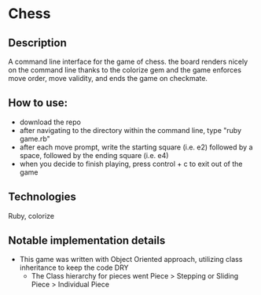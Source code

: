 # Chess 

## Description
A command line interface for the game of chess. the board renders nicely on the command line thanks to the colorize gem and the game enforces move order, move validity, and ends the game on checkmate.

## How to use:
- download the repo
- after navigating to the directory within the command line, type "ruby game.rb"
- after each move prompt, write the starting square (i.e. e2) followed by a space, followed by the ending square (i.e. e4)
- when you decide to finish playing, press control + c to exit out of the game

## Technologies
Ruby, colorize

## Notable implementation details
- This game was written with Object Oriented approach, utilizing class inheritance to keep the code DRY
  - The Class hierarchy for pieces went Piece > Stepping or Sliding Piece > Individual Piece
